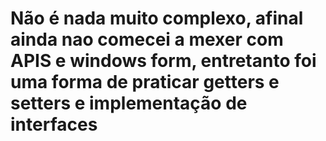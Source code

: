 # Não é nada muito complexo, afinal ainda nao comecei a mexer com APIS e windows form, entretanto foi uma forma de praticar getters e setters e implementação de interfaces
